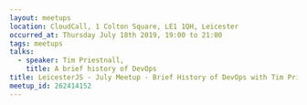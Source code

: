 ```yaml
---
layout: meetups
location: CloudCall, 1 Colton Square, LE1 1QH, Leicester
occurred_at: Thursday July 18th 2019, 19:00 to 21:00
tags: meetups
talks:
  - speaker: Tim Priestnall,
    title: A brief history of DevOps
title: LeicesterJS - July Meetup - Brief History of DevOps with Tim Priestnall
meetup_id: 262414152
---
```

